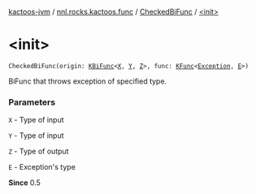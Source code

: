 [kactoos-jvm](../../index.md) / [nnl.rocks.kactoos.func](../index.md) / [CheckedBiFunc](index.md) / [&lt;init&gt;](./-init-.md)

# &lt;init&gt;

`CheckedBiFunc(origin: `[`KBiFunc`](../../nnl.rocks.kactoos/-k-bi-func.md)`<`[`X`](index.md#X)`, `[`Y`](index.md#Y)`, `[`Z`](index.md#Z)`>, func: `[`KFunc`](../../nnl.rocks.kactoos/-k-func.md)`<`[`Exception`](https://kotlinlang.org/api/latest/jvm/stdlib/kotlin/-exception/index.html)`, `[`E`](index.md#E)`>)`

BiFunc that throws exception of specified type.

### Parameters

`X` - Type of input

`Y` - Type of input

`Z` - Type of output

`E` - Exception's type

**Since**
0.5

